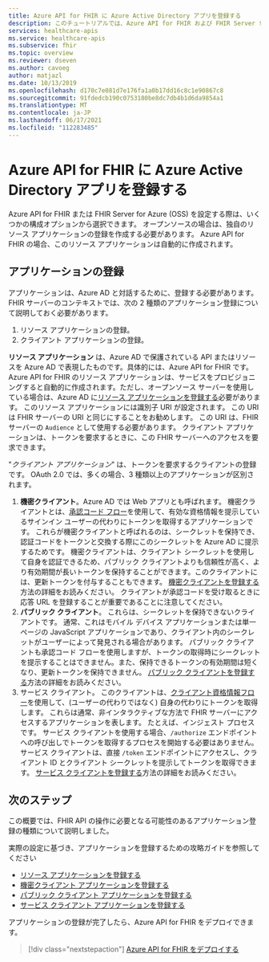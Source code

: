 ```yaml
---
title: Azure API for FHIR に Azure Active Directory アプリを登録する
description: このチュートリアルでは、Azure API for FHIR および FHIR Server for Azure に登録する必要があるアプリケーションについて説明します。
services: healthcare-apis
ms.service: healthcare-apis
ms.subservice: fhir
ms.topic: overview
ms.reviewer: dseven
ms.author: cavoeg
author: matjazl
ms.date: 10/13/2019
ms.openlocfilehash: d170c7e081d7e176fa1a0b17dd16c8c1e90867c8
ms.sourcegitcommit: 91fdedcb190c0753180be8dc7db4b1d6da9854a1
ms.translationtype: MT
ms.contentlocale: ja-JP
ms.lasthandoff: 06/17/2021
ms.locfileid: "112283485"
---
```

# <a name="register-the-azure-active-directory-apps-for-azure-api-for-fhir"></a>Azure API for FHIR に Azure Active Directory アプリを登録する

Azure API for FHIR または FHIR Server for Azure (OSS) を設定する際は、いくつかの構成オプションから選択できます。 オープンソースの場合は、独自のリソース アプリケーションの登録を作成する必要があります。 Azure API for FHIR の場合、このリソース アプリケーションは自動的に作成されます。

## <a name="application-registrations"></a>アプリケーションの登録

アプリケーションは、Azure AD と対話するために、登録する必要があります。 FHIR サーバーのコンテキストでは、次の 2 種類のアプリケーション登録について説明しておく必要があります。

1. リソース アプリケーションの登録。
1. クライアント アプリケーションの登録。

**リソース アプリケーション** は、Azure AD で保護されている API またはリソースを Azure AD で表現したものです。具体的には、Azure API for FHIR です。 Azure API for FHIR のリソース アプリケーションは、サービスをプロビジョニングすると自動的に作成されます。ただし、オープンソース サーバーを使用している場合は、Azure AD に[リソース アプリケーションを登録する](register-resource-azure-ad-client-app.md)必要があります。 このリソース アプリケーションには識別子 URI が設定されます。 この URI は FHIR サーバーの URI と同じにすることをお勧めします。 この URI は、FHIR サーバーの `Audience` として使用する必要があります。 クライアント アプリケーションは、トークンを要求するときに、この FHIR サーバーへのアクセスを要求できます。

"*クライアント アプリケーション*" は、トークンを要求するクライアントの登録です。 OAuth 2.0 では、多くの場合、3 種類以上のアプリケーションが区別されます。

1. **機密クライアント**。Azure AD では Web アプリとも呼ばれます。 機密クライアントとは、[承認コード フロー](../../active-directory/azuread-dev/v1-protocols-oauth-code.md)を使用して、有効な資格情報を提示しているサインイン ユーザーの代わりにトークンを取得するアプリケーションです。 これらが機密クライアントと呼ばれるのは、シークレットを保持でき、認証コードをトークンと交換する際にこのシークレットを Azure AD に提示するためです。 機密クライアントは、クライアント シークレットを使用して自身を認証できるため、パブリック クライアントよりも信頼性が高く、より有効期間が長いトークンを保持することができます。このクライアントには、更新トークンを付与することもできます。 [機密クライアントを登録する](register-confidential-azure-ad-client-app.md)方法の詳細をお読みください。 クライアントが承認コードを受け取るときに応答 URL を登録することが重要であることに注意してください。
1. **パブリック クライアント**。 これらは、シークレットを保持できないクライアントです。 通常、これはモバイル デバイス アプリケーションまたは単一ページの JavaScript アプリケーションであり、クライアント内のシークレットがユーザーによって発見される場合があります。 パブリック クライアントも承認コード フローを使用しますが、トークンの取得時にシークレットを提示することはできません。また、保持できるトークンの有効期間は短くなり、更新トークンを保持できません。 [パブリック クライアントを登録する](register-public-azure-ad-client-app.md)方法の詳細をお読みください。
1. サービス クライアント。 このクライアントは、[クライアント資格情報フロー](../../active-directory/azuread-dev/v1-oauth2-client-creds-grant-flow.md)を使用して、(ユーザーの代わりではなく) 自身の代わりにトークンを取得します。 これらは通常、非インタラクティブな方法で FHIR サーバーにアクセスするアプリケーションを表します。 たとえば、インジェスト プロセスです。 サービス クライアントを使用する場合、`/authorize` エンドポイントへの呼び出しでトークンを取得するプロセスを開始する必要はありません。 サービス クライアントは、直接 `/token` エンドポイントにアクセスし、クライアント ID とクライアント シークレットを提示してトークンを取得できます。 [サービス クライアントを登録する](register-service-azure-ad-client-app.md)方法の詳細をお読みください。

## <a name="next-steps"></a>次のステップ

この概要では、FHIR API の操作に必要となる可能性のあるアプリケーション登録の種類について説明しました。

実際の設定に基づき、アプリケーションを登録するための攻略ガイドを参照してください

* [リソース アプリケーションを登録する](register-resource-azure-ad-client-app.md)
* [機密クライアント アプリケーションを登録する](register-confidential-azure-ad-client-app.md)
* [パブリック クライアント アプリケーションを登録する](register-public-azure-ad-client-app.md)
* [サービス クライアント アプリケーションを登録する](register-service-azure-ad-client-app.md)

アプリケーションの登録が完了したら、Azure API for FHIR をデプロイできます。

>[!div class="nextstepaction"]
>[Azure API for FHIR をデプロイする](fhir-paas-powershell-quickstart.md)